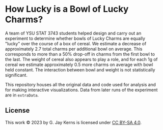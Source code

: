# How Lucky is a Bowl of Lucky Charms?

A team of YSU STAT 3743 students helped design and carry out an experiment to determine whether bowls of Lucky Charms are equally "lucky" over the course of a box of cereal. We estimate a decrease of approximately 2.7 total charms per additional bowl on average. This corresponds to more than a 50% drop-off in charms from the first bowl to the last. The weight of cereal also appears to play a role, and for each 1g of cereal we estimate approximately 0.5 more charms on average with bowl held constant. The interaction between bowl and weight is not statistically significant.

This repository houses all the original data and code used for analysis and for making interactive visualizations.  Data from later runs of the experiment are in `extraData`.


## License

This work © 2023 by G. Jay Kerns is licensed under [CC BY-SA 4.0](http://creativecommons.org/licenses/by-sa/4.0/?ref=chooser-v1).